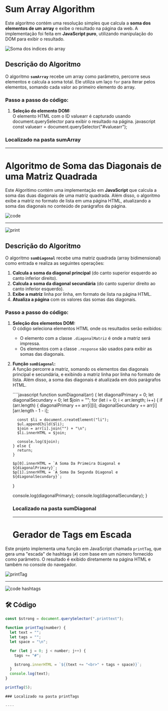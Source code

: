 # **Sum Array Algorithm**

Este algoritmo contém uma resolução simples que calcula a **soma dos elementos de um array** e exibe o resultado na página da web. A implementação foi feita em **JavaScript puro**, utilizando manipulação do DOM para exibir o resultado.

![Soma dos indices do array](https://github.com/user-attachments/assets/cbb9a3a6-69c3-4f41-a47c-1eafa793b97c)


## **Descrição do Algoritmo**

O algoritmo **`sumArray`** recebe um array como parâmetro, percorre seus elementos e calcula a soma total. Ele utiliza um laço `for` para iterar pelos elementos, somando cada valor ao primeiro elemento do array.

### **Passo a passo do código:**
1. **Seleção do elemento DOM:**  
   O elemento HTML com o ID valuearr é capturado usando document.querySelector para exibir o resultado na página.
   javascript
   const valuearr = document.querySelector("#valuearr");

### Localizado na pasta sumArray

   ----

   # **Algoritmo de Soma das Diagonais de uma Matriz Quadrada**

Este Algoritimo contém uma implementação em **JavaScript** que calcula a soma das duas diagonais de uma matriz quadrada. Além disso, o algoritmo exibe a matriz no formato de lista em uma página HTML, atualizando a soma das diagonais no conteúdo de parágrafos da página.

![code](https://github.com/user-attachments/assets/436f22ba-e5d8-4ee1-b7b6-80fb4f0797d6)

---

![print](https://github.com/user-attachments/assets/22f4f9d4-9c2b-46f5-b73c-62576f18ca37)


## **Descrição do Algoritmo**

O algoritmo **`sumDiagonal`** recebe uma matriz quadrada (array bidimensional) como entrada e realiza as seguintes operações:

1. **Calcula a soma da diagonal principal** (do canto superior esquerdo ao canto inferior direito).
2. **Calcula a soma da diagonal secundária** (do canto superior direito ao canto inferior esquerdo).
3. **Exibe a matriz** linha por linha, em formato de lista na página HTML.
4. **Atualiza a página** com os valores das somas das diagonais.

### **Passo a passo do código:**
1. **Seleção dos elementos DOM:**  
   O código seleciona elementos HTML onde os resultados serão exibidos:
   - O elemento com a classe `.diagonalMatriz` é onde a matriz será impressa.
   - Os elementos com a classe `.response` são usados para exibir as somas das diagonais.

2. **Função `sumDiagonal`:**  
   A função percorre a matriz, somando os elementos das diagonais principal e secundária, e exibindo a matriz linha por linha no formato de lista. Além disso, a soma das diagonais é atualizada em dois parágrafos HTML.

   ´´´´javascript
   function sumDiagonal(arr) {
     let diagonalPrimary = 0;
     let diagonalSecundary = 0;
     let $join = "";
     for (let i = 0; i < arr.length; i++) {
       if (arr.length) {
         diagonalPrimary += arr[i][i];
         diagonalSecundary += arr[i][arr.length - 1 - i];

         const $li = document.createElement("li");
         $ul.appendChild($li);
         $join = arr[i].join("") + "\n";
         $li.innerHTML = $join;

         console.log($join);
       } else {
         return;
       }

       $p[0].innerHTML = `A Soma Da Primeira Diagonal e ${diagonalPrimary}`;
       $p[1].innerHTML = `A Soma Da Segunda Diagonal e ${diagonalSecundary}`;
     }

     console.log(diagonalPrimary);
     console.log(diagonalSecundary);
   }

   ### Localizado na pasta sumDiagonal

   ----

   # Gerador de Tags em Escada

Este projeto implementa uma função em JavaScript chamada `printTag`, que gera uma "escada" de hashtags (`#`) com base em um número fornecido como parâmetro. O resultado é exibido diretamente na página HTML e também no console do navegador.

![printTag](https://github.com/user-attachments/assets/a6f3f07d-c46a-4848-b83e-cc9c303d27fb)

---

![code hashtags](https://github.com/user-attachments/assets/d5c1289d-8fdc-4e4b-bcc9-9a9aa37e206c)



## 🛠️ Código

```javascript
const $strong = document.querySelector(".printtext");

function printTag(number) {
  let text = "";
  let tags = "";
  let space = "\n";

  for (let j = 0; j < number; j++) {
    tags += "#";

    $strong.innerHTML = `${(text += "<br>" + tags + space)}`;
  }
  console.log(text);
}

printTag(5);

### Localizado na pasta printTags

----

